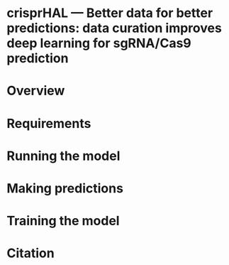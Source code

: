 # crisprHAL — Better data for better predictions: data curation improves deep learning  for sgRNA/Cas9  prediction

# Overview

# Requirements

# Running the model

# Making predictions

# Training the model

# Citation
